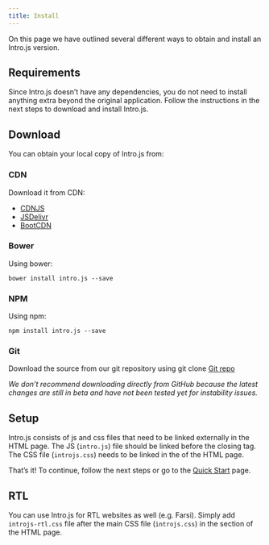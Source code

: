 ```yaml
---
title: Install
---
```


On this page we have outlined several different ways to obtain and install an Intro.js version.

## Requirements

Since Intro.js doesn’t have any dependencies, you do not need to install anything extra beyond the original application. Follow the instructions in the next steps to download and install Intro.js.

## Download

You can obtain your local copy of Intro.js from:

### CDN

Download it from CDN:

*   [CDNJS](https://cdnjs.com/libraries/intro.js)
*   [JSDelivr](http://www.jsdelivr.com/projects/intro.js)
*   [BootCDN](http://www.bootcdn.cn/intro.js/)

### Bower

Using bower:

    bower install intro.js --save
    

### NPM

Using npm:

    npm install intro.js --save
    

### Git

Download the source from our git repository using git clone [Git repo](https://github.com/usablica/intro.js.git)

_We don’t recommend downloading directly from GitHub because the latest changes are still in beta and have not been tested yet for instability issues._

## Setup

Intro.js consists of js and css files that need to be linked externally in the HTML page.  The JS (`intro.js`) file should be linked before the closing </body> tag. The CSS file (`introjs.css`) needs to be linked in the <head> of the HTML page. 

That’s it! To continue, follow the next steps or go to the [Quick Start](/docs/getting-started/start) page.

## RTL

You can use Intro.js for RTL websites as well (e.g. Farsi). Simply add `introjs-rtl.css` file after the main CSS file (`introjs.css`) in the <head> section of the HTML page.
